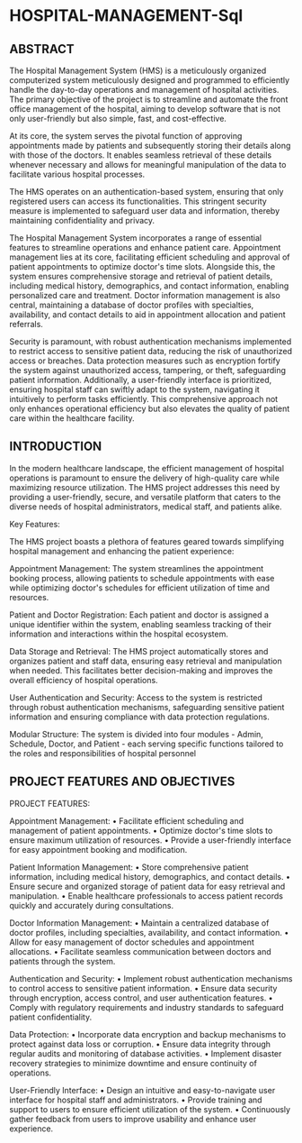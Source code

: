 # HOSPITAL-MANAGEMENT-Sql
## ABSTRACT 
 
 
The Hospital Management System (HMS) is a meticulously organized computerized system 
meticulously designed and programmed to efficiently handle the day-to-day operations and 
management of hospital activities. The primary objective of the project is to streamline and 
automate the front office management of the hospital, aiming to develop software that is not 
only user-friendly but also simple, fast, and cost-effective. 
 
At its core, the system serves the pivotal function of approving appointments made by 
patients and subsequently storing their details along with those of the doctors. It enables 
seamless retrieval of these details whenever necessary and allows for meaningful manipulation 
of the data to facilitate various hospital processes. 
 
The HMS operates on an authentication-based system, ensuring that only registered users 
can access its functionalities. This stringent security measure is implemented to safeguard user 
data and information, thereby maintaining confidentiality and privacy. 
 
 
The Hospital Management System incorporates a range of essential features to streamline 
operations and enhance patient care. Appointment management lies at its core, facilitating 
efficient scheduling and approval of patient appointments to optimize doctor's time slots. 
Alongside this, the system ensures comprehensive storage and retrieval of patient details, 
including medical history, demographics, and contact information, enabling personalized care 
and treatment. Doctor information management is also central, maintaining a database of doctor 
profiles with specialties, availability, and contact details to aid in appointment allocation and 
patient referrals. 
 
Security is paramount, with robust authentication mechanisms implemented to restrict 
access to sensitive patient data, reducing the risk of unauthorized access or breaches. Data 
protection measures such as encryption fortify the system against unauthorized access, 
tampering, or theft, safeguarding patient information. Additionally, a user-friendly interface is 
prioritized, ensuring hospital staff can swiftly adapt to the system, navigating it intuitively to 
perform tasks efficiently. This comprehensive approach not only enhances operational efficiency 
but also elevates the quality of patient care within the healthcare facility.  
## INTRODUCTION 
 
In the modern healthcare landscape, the efficient management of hospital operations is 
paramount to ensure the delivery of high-quality care while maximizing resource utilization. 
The HMS project addresses this need by providing a user-friendly, secure, and versatile 
platform that caters to the diverse needs of hospital administrators, medical staff, and 
patients alike. 
 
Key Features: 
 
The HMS project boasts a plethora of features geared towards simplifying hospital 
management and enhancing the patient experience: 
 
Appointment Management: The system streamlines the appointment booking process, 
allowing patients to schedule appointments with ease while optimizing doctor's schedules for 
efficient utilization of time and resources. 
 
Patient and Doctor Registration: Each patient and doctor is assigned a unique identifier within 
the system, enabling seamless tracking of their information and interactions within the 
hospital ecosystem. 
 
Data Storage and Retrieval: The HMS project automatically stores and organizes patient and 
staff data, ensuring easy retrieval and manipulation when needed. This facilitates better 
decision-making and improves the overall efficiency of hospital operations. 
 
User Authentication and Security: Access to the system is restricted through robust 
authentication mechanisms, safeguarding sensitive patient information and ensuring 
compliance with data protection regulations. 
 
Modular Structure: The system is divided into four modules - Admin, Schedule, Doctor, and 
Patient - each serving specific functions tailored to the roles and responsibilities of hospital 
personnel  

## PROJECT FEATURES AND OBJECTIVES 
PROJECT FEATURES: 
 
Appointment Management: 
• Facilitate efficient scheduling and management of patient appointments. 
• Optimize doctor's time slots to ensure maximum utilization of resources. 
• Provide a user-friendly interface for easy appointment booking and modification. 
 
Patient Information Management: 
• Store comprehensive patient information, including medical history, demographics, 
and contact details. 
• Ensure secure and organized storage of patient data for easy retrieval and 
manipulation. 
• Enable healthcare professionals to access patient records quickly and accurately 
during consultations. 
 
Doctor Information Management: 
• Maintain a centralized database of doctor profiles, including specialties, availability, 
and contact information. 
• Allow for easy management of doctor schedules and appointment allocations. 
• Facilitate seamless communication between doctors and patients through the system. 
 
Authentication and Security: 
• Implement robust authentication mechanisms to control access to sensitive patient 
information. 
• Ensure data security through encryption, access control, and user authentication 
features. 
• Comply with regulatory requirements and industry standards to safeguard patient 
confidentiality. 

Data Protection: 
• Incorporate data encryption and backup mechanisms to protect against data loss or 
corruption. 
• Ensure data integrity through regular audits and monitoring of database activities. 
• Implement disaster recovery strategies to minimize downtime and ensure continuity 
of operations. 
 
User-Friendly Interface: 
• Design an intuitive and easy-to-navigate user interface for hospital staff and 
administrators. 
• Provide training and support to users to ensure efficient utilization of the system. 
• Continuously gather feedback from users to improve usability and enhance user 
experience.
